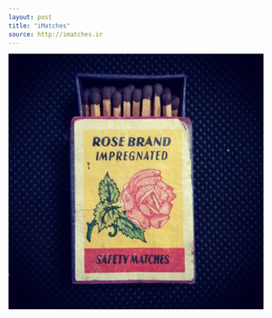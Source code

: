 ```yaml
---
layout: post
title: "iMatches"
source: http://imatches.ir
---
```


<img src="../assets/img/matches/matches-26.jpg">